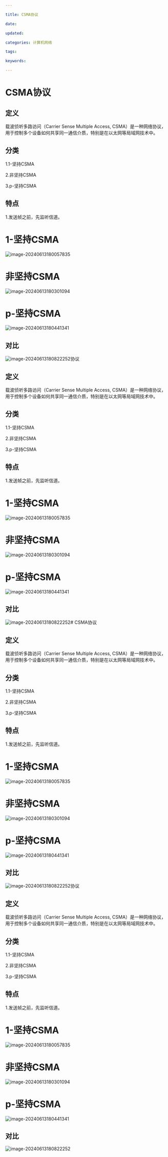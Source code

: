 ```yaml
---

title: CSMA协议

date: 

updated: 

categories: 计算机网络

tags: 

keywords: 

---
```

# CSMA协议

## 定义

载波侦听多路访问（Carrier Sense Multiple Access, CSMA）是一种网络协议，用于控制多个设备如何共享同一通信介质，特别是在以太网等局域网技术中。

## 分类

1.1-坚持CSMA

2.非坚持CSMA

3.p-坚持CSMA

## 特点

1.发送帧之前，先监听信道。

# 1-坚持CSMA

![image-20240613180057835](../TyporaImage/image-20240613180057835.png)

# 非坚持CSMA

![image-20240613180301094](../TyporaImage/image-20240613180301094.png)

# p-坚持CSMA

![image-20240613180441341](../TyporaImage/image-20240613180441341.png)

## 对比

![image-20240613180822252](../TyporaImage/image-20240613180822252.png)协议

## 定义

载波侦听多路访问（Carrier Sense Multiple Access, CSMA）是一种网络协议，用于控制多个设备如何共享同一通信介质，特别是在以太网等局域网技术中。

## 分类

1.1-坚持CSMA

2.非坚持CSMA

3.p-坚持CSMA

## 特点

1.发送帧之前，先监听信道。

# 1-坚持CSMA

![image-20240613180057835](../TyporaImage/image-20240613180057835.png)

# 非坚持CSMA

![image-20240613180301094](../TyporaImage/image-20240613180301094.png)

# p-坚持CSMA

![image-20240613180441341](../TyporaImage/image-20240613180441341.png)

## 对比

![image-20240613180822252](../TyporaImage/image-20240613180822252.png)# CSMA协议

## 定义

载波侦听多路访问（Carrier Sense Multiple Access, CSMA）是一种网络协议，用于控制多个设备如何共享同一通信介质，特别是在以太网等局域网技术中。

## 分类

1.1-坚持CSMA

2.非坚持CSMA

3.p-坚持CSMA

## 特点

1.发送帧之前，先监听信道。

# 1-坚持CSMA

![image-20240613180057835](../TyporaImage/image-20240613180057835.png)

# 非坚持CSMA

![image-20240613180301094](../TyporaImage/image-20240613180301094.png)

# p-坚持CSMA

![image-20240613180441341](../TyporaImage/image-20240613180441341.png)

## 对比

![image-20240613180822252](../TyporaImage/image-20240613180822252.png)协议

## 定义

载波侦听多路访问（Carrier Sense Multiple Access, CSMA）是一种网络协议，用于控制多个设备如何共享同一通信介质，特别是在以太网等局域网技术中。

## 分类

1.1-坚持CSMA

2.非坚持CSMA

3.p-坚持CSMA

## 特点

1.发送帧之前，先监听信道。

# 1-坚持CSMA

![image-20240613180057835](../TyporaImage/image-20240613180057835.png)

# 非坚持CSMA

![image-20240613180301094](../TyporaImage/image-20240613180301094.png)

# p-坚持CSMA

![image-20240613180441341](../TyporaImage/image-20240613180441341.png)

## 对比

![image-20240613180822252](../TyporaImage/image-20240613180822252.png)